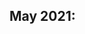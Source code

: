 <h2>May 2021:</h2>
<p><img src="https://raw.githubusercontent.com/45lc/45lc.github.io/main/vlf00.jpg" alt=""></p>
